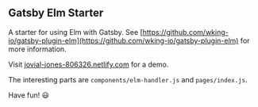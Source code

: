## Gatsby Elm Starter

A starter for using Elm with Gatsby. See [https://github.com/wking-io/gatsby-plugin-elm](https://github.com/wking-io/gatsby-plugin-elm) for more information.

Visit [jovial-jones-806326.netlify.com](jovial-jones-806326.netlify.com) for a demo.

The interesting parts are `components/elm-handler.js` and `pages/index.js`.

Have fun! 😃
